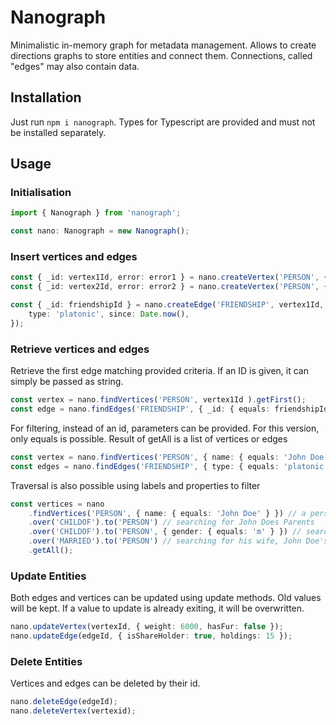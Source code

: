 # Nanograph
Minimalistic in-memory graph for metadata management.
Allows to create directions graphs to store entities and connect them.
Connections, called "edges" may also contain data.

## Installation
Just run `npm i nanograph`.
Types for Typescript are provided and must not be installed separately.

## Usage

### Initialisation
```typescript
import { Nanograph } from 'nanograph';

const nano: Nanograph = new Nanograph();
```

### Insert vertices and edges
```typescript
const { _id: vertex1Id, error: error1 } = nano.createVertex('PERSON', { name: 'John Doe' });
const { _id: vertex2Id, error: error2 } = nano.createVertex('PERSON', { name: 'Jane Doe' });

const { _id: friendshipId } = nano.createEdge('FRIENDSHIP', vertex1Id, vertex2Id, {
    type: 'platonic', since: Date.now(),
});
```

### Retrieve vertices and edges
Retrieve the first edge matching provided criteria.
If an ID is given, it can simply be passed as string.
```typescript
const vertex = nano.findVertices('PERSON', vertex1Id ).getFirst();			
const edge = nano.findEdges('FRIENDSHIP', { _id: { equals: friendshipId } }).getFirst();
```

For filtering, instead of an id, parameters can be provided.
For this version, only equals is possible.
Result of getAll is a list of vertices or edges
```typescript
const vertex = nano.findVertices('PERSON', { name: { equals: 'John Doe' } }).getAll();
const edges = nano.findEdges('FRIENDSHIP', { type: { equals: 'platonic' } }).getAll();
```

Traversal is also possible using labels and properties to filter
```typescript
const vertices = nano
    .findVertices('PERSON', { name: { equals: 'John Doe' } }) // a person called John Doe
    .over('CHILDOF').to('PERSON') // searching for John Does Parents
    .over('CHILDOF').to('PERSON', { gender: { equals: 'm' } }) // searching for their father, John Doe's grandfather
    .over('MARRIED').to('PERSON') // searching for his wife, John Doe's grandmother
    .getAll();
```

### Update Entities
Both edges and vertices can be updated using update methods.
Old values will be kept.
If a value to update is already exiting, it will be overwritten.
```typescript
nano.updateVertex(vertexId, { weight: 6000, hasFur: false });
nano.updateEdge(edgeId, { isShareHolder: true, holdings: 15 });
```

### Delete Entities
Vertices and edges can be deleted by their id.
```typescript
nano.deleteEdge(edgeId);
nano.deleteVertex(vertexid);
```
